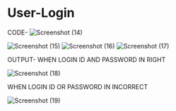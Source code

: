 # User-Login

CODE-
![Screenshot (14)](https://user-images.githubusercontent.com/121720878/215014121-a9cefb66-0338-4322-b855-3004860ac2c9.png)



![Screenshot (15)](https://user-images.githubusercontent.com/121720878/215014138-935fd992-ff8c-4844-9783-2e86271f6504.png)
![Screenshot (16)](https://user-images.githubusercontent.com/121720878/215014151-09dbce51-50b3-4545-aab9-895f50543d37.png)
![Screenshot (17)](https://user-images.githubusercontent.com/121720878/215014177-3406d536-48c7-40c5-a246-cebde5116a7d.png)



OUTPUT-
WHEN LOGIN ID AND PASSWORD IN RIGHT 

![Screenshot (18)](https://user-images.githubusercontent.com/121720878/215014255-a34ab2aa-7cb6-4910-9632-184971b24c34.png)


WHEN LOGIN ID OR PASSWORD IN INCORRECT

![Screenshot (19)](https://user-images.githubusercontent.com/121720878/215014308-e8718c6c-68fa-4bdb-90c9-6785699cdf80.png)
